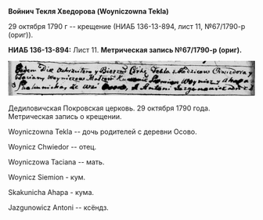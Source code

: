 **Войнич Текля Хведорова (Woyniczowna Tekla)**

29 октября 1790 г -- крещение (НИАБ 136-13-894, лист 11, №67/1790-р
(ориг)).

**НИАБ 136-13-894:** Лист 11. **Метрическая запись №67/1790-р (ориг).**

![](./media/07cf402e47b4708b83c916edbc0201e2dee23f9c.png)

Дедиловичская Покровская церковь. 29 октября 1790 года. Метрическая
запись о крещении.

Woyniczowna Tekla -- дочь родителей с деревни Осово.

Woynicz Chwiedor -- отец.

Woyniczowa Taciana -- мать.

Woynicz Siemion - кум.

Skakunicha Ahapa - кума.

Jazgunowicz Antoni -- ксёндз.
